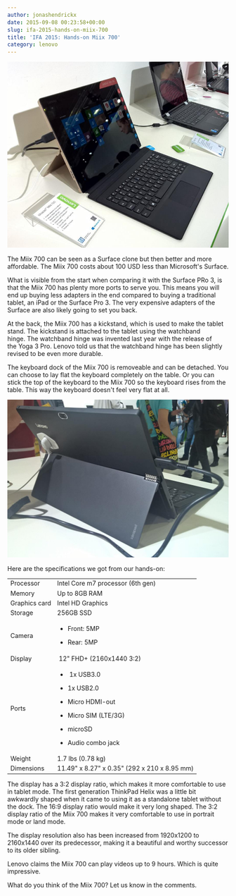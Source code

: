 ```yaml
---
author: jonashendrickx
date: 2015-09-08 00:23:58+00:00
slug: ifa-2015-hands-on-miix-700
title: 'IFA 2015: Hands-on Miix 700'
category: lenovo
---
```

[![](/assets/img/posts/thinkscopes/2015/09/miix700_1.jpg)](/assets/img/posts/thinkscopes/2015/09/miix700_1.jpg)

The Miix 700 can be seen as a Surface clone but then better and more affordable. The Miix 700 costs about 100 USD less than Microsoft's Surface.

What is visible from the start when comparing it with the Surface PRo 3, is that the Miix 700 has plenty more ports to serve you. This means you will end up buying less adapters in the end compared to buying a traditional tablet, an iPad or the Surface Pro 3. The very expensive adapters of the Surface are also likely going to set you back.

At the back, the Miix 700 has a kickstand, which is used to make the tablet stand. The kickstand is attached to the tablet using the watchband hinge. The watchband hinge was invented last year with the release of the Yoga 3 Pro. Lenovo told us that the watchband hinge has been slightly revised to be even more durable.

The keyboard dock of the Miix 700 is removeable and can be detached. You can choose to lay flat the keyboard completely on the table. Or you can stick the top of the keyboard to the Miix 700 so the keyboard rises from the table. This way the keyboard doesn't feel very flat at all.

[![](/assets/img/posts/thinkscopes/2015/09/miix700_2.jpg)](/assets/img/posts/thinkscopes/2015/09/miix700_2.jpg)

Here are the specifications we got from our hands-on:
<table >
<tbody >
<tr >

<td >Processor
</td>

<td >Intel Core m7 processor (6th gen)
</td>
</tr>
<tr >

<td >Memory
</td>

<td >Up to 8GB RAM
</td>
</tr>
<tr >

<td >Graphics card
</td>

<td >Intel HD Graphics
</td>
</tr>
<tr >

<td >Storage
</td>

<td >256GB SSD
</td>
</tr>
<tr >

<td >Camera
</td>

<td >



  * Front: 5MP

  * Rear: 5MP



</td>
</tr>
<tr >

<td >Display
</td>

<td > 12" FHD+ (2160x1440 3:2)
</td>
</tr>
<tr >

<td >Ports
</td>

<td >



  *  1x USB3.0

  * 1x USB2.0

  * Micro HDMI-out

  * Micro SIM (LTE/3G)

  * microSD

  * Audio combo jack



</td>
</tr>
<tr >

<td >Weight
</td>

<td >1.7 lbs (0.78 kg)
</td>
</tr>
<tr >

<td >Dimensions
</td>

<td >11.49" x 8.27" x 0.35" (292 x 210 x 8.95 mm)
</td>
</tr>
</tbody>
</table>
The display has a 3:2 display ratio, which makes it more comfortable to use in tablet mode. The first generation ThinkPad Helix was a little bit awkwardly shaped when it came to using it as a standalone tablet without the dock. The 16:9 display ratio would make it very long shaped. The 3:2 display ratio of the Miix 700 makes it very comfortable to use in portrait mode or land mode.

The display resolution also has been increased from 1920x1200 to 2160x1440 over its predecessor, making it a beautiful and worthy successor to its older sibling.

Lenovo claims the Miix 700 can play videos up to 9 hours. Which is quite impressive.

What do you think of the Miix 700? Let us know in the comments.
